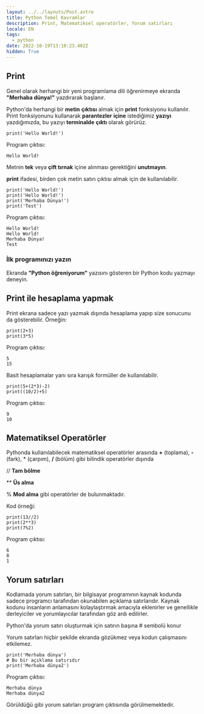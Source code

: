 ```yaml
---
layout: ../../layouts/Post.astro
title: Python Temel Kavramlar
description: Print, Matematiksel operatörler, Yorum satırları
locale: EN
tags:
  - python
date: 2022-10-19T13:10:23.402Z
hidden: True
---
```


## Print

Genel olarak herhangi bir yeni programlama dili öğrenirmeye ekranda **"Merhaba dünya!"** yazdırarak başlanır.

Python'da herhangi bir **metin** **çıktısı** almak için **print** fonksiyonu kullanılır. Print fonksiyonunu kullanarak **parantezler** **içine** istediğimiz **yazıyı** yazdığımızda, bu yazıyı **terminalde** **çıktı** olarak görürüz.

    print('Hello World!')

Program çıktısı:

    Hello World!

Metnin **tek** veya **çift tırnak** içine alınması gerektiğini **unutmayın**.

**print** ifadesi, birden çok metin satırı çıktısı almak için de kullanılabilir.

    print('Hello World!')
    print('Hello World!')
    print('Merhaba Dünya!')
    print('Test')

Program çıktısı:

    Hello World!
    Hello World!
    Merhaba Dünya!
    Test

### İlk programınızı yazın

Ekranda **"Python öğreniyorum"** yazısını gösteren bir Python kodu yazmayı deneyin.

## Print ile hesaplama yapmak

Print ekrana sadece yazı yazmak dışında hesaplama yapıp size sonucunu da gösterebilir. Örneğin:

    print(2+3)
    print(3*5)

Program çıktısı:

    5
    15

Basit hesaplamalar yanı sıra karışık formüller de kullanılabilir.

    print(5+(2*3)-2)
    print((10/2)+5)

Program çıktısı:

    9
    10

## Matematiksel Operatörler

Pythonda kullanılabilecek matematiksel operatörler arasında **+** (toplama), **-** (fark), \* (çarpım), **/** (bölüm) gibi bilindik operatörler dışında

// **Tam bölme**

\*\* **Üs alma**

% **Mod alma** gibi operatörler de bulunmaktadır.

Kod örneği:

    print(13//2)
    print(2**3)
    print(7%2)

Program çıktısı:

    6
    8
    1

## Yorum satırları

Kodlamada yorum satırları, bir bilgisayar programının kaynak kodunda sadece programcı tarafından okunabilen açıklama satırlarıdır. Kaynak kodunu insanların anlamasını kolaylaştırmak amacıyla eklenirler ve genellikle derleyiciler ve yorumlayıcılar tarafından göz ardı edilirler.

Python'da yorum satırı oluşturmak için satırın başına # sembolü konur

Yorum satırları hiçbir şekilde ekranda gözükmez veya kodun çalışmasını etkilemez.

    print('Merhaba dünya')
    # Bu bir açıklama satırıdır
    print('Merhaba dünya2')

Program çıktısı:

    Merhaba dünya
    Merhaba dünya2

Görüldüğü gibi yorum satırları program çıktısında görülmemektedir.
